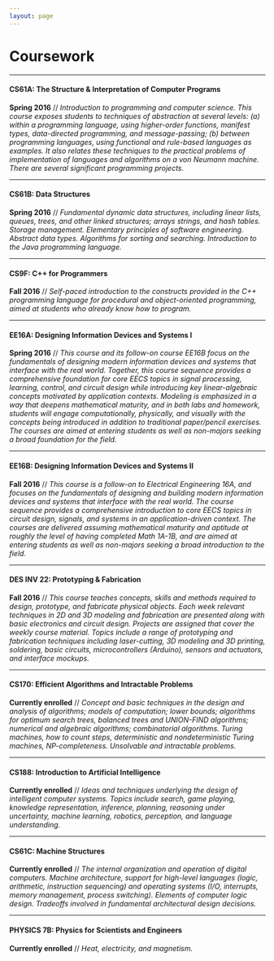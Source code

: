 ```yaml
---
layout: page
---
```


# Coursework


---

#### **CS61A**: The Structure & Interpretation of Computer Programs

**Spring 2016** // *Introduction to programming and computer science. This course exposes students to techniques of abstraction at several levels: (a) within a programming language, using higher-order functions, manifest types, data-directed programming, and message-passing; (b) between programming languages, using functional and rule-based languages as examples. It also relates these techniques to the practical problems of implementation of languages and algorithms on a von Neumann machine. There are several significant programming projects.*

---

#### **CS61B**: Data Structures

**Spring 2016** // *Fundamental dynamic data structures, including linear lists, queues, trees, and other linked structures; arrays strings, and hash tables. Storage management. Elementary principles of software engineering. Abstract data types. Algorithms for sorting and searching. Introduction to the Java programming language.*

---

#### **CS9F**: C++ for Programmers

**Fall 2016** // *Self-paced introduction to the constructs provided in the C++ programming language for procedural and object-oriented programming, aimed at students who already know how to program.*

---

#### **EE16A**: Designing Information Devices and Systems I

**Spring 2016** // *This course and its follow-on course EE16B focus on the fundamentals of designing modern information devices and systems that interface with the real world. Together, this course sequence provides a comprehensive foundation for core EECS topics in signal processing, learning, control, and circuit design while introducing key linear-algebraic concepts motivated by application contexts. Modeling is emphasized in a way that deepens mathematical maturity, and in both labs and homework, students will engage computationally, physically, and visually with the concepts being introduced in addition to traditional paper/pencil exercises. The courses are aimed at entering students as well as non-majors seeking a broad foundation for the field.*

---

#### **EE16B**: Designing Information Devices and Systems II

**Fall 2016** // *This course is a follow-on to Electrical Engineering 16A, and focuses on the fundamentals of designing and building modern information devices and systems that interface with the real world. The course sequence provides a comprehensive introduction to core EECS topics in circuit design, signals, and systems in an application-driven context. The courses are delivered assuming mathematical maturity and aptitude at roughly the level of having completed Math 1A-1B, and are aimed at entering students as well as non-majors seeking a broad introduction to the field.*

---

#### **DES INV 22**: Prototyping & Fabrication

**Fall 2016** // *This course teaches concepts, skills and methods required to design, prototype, and fabricate physical objects. Each week relevant techniques in 2D and 3D modeling and fabrication are presented along with basic electronics and circuit design. Projects are assigned that cover the weekly course material. Topics include a range of prototyping and fabrication techniques including laser-cutting, 3D modeling and 3D printing, soldering, basic circuits, microcontrollers (Arduino), sensors and actuators, and interface mockups.*

---

#### **CS170**: Efficient Algorithms and Intractable Problems

**Currently enrolled** // *Concept and basic techniques in the design and analysis of algorithms; models of computation; lower bounds; algorithms for optimum search trees, balanced trees and UNION-FIND algorithms; numerical and algebraic algorithms; combinatorial algorithms. Turing machines, how to count steps, deterministic and nondeterministic Turing machines, NP-completeness. Unsolvable and intractable problems.*

---

#### **CS188**: Introduction to Artificial Intelligence

**Currently enrolled** // *Ideas and techniques underlying the design of intelligent computer systems. Topics include search, game playing, knowledge representation, inference, planning, reasoning under uncertainty, machine learning, robotics, perception, and language understanding.*

---

#### **CS61C**: Machine Structures

**Currently enrolled** // *The internal organization and operation of digital computers. Machine architecture, support for high-level languages (logic, arithmetic, instruction sequencing) and operating systems (I/O, interrupts, memory management, process switching). Elements of computer logic design. Tradeoffs involved in fundamental architectural design decisions.*

---

#### **PHYSICS 7B**: Physics for Scientists and Engineers

**Currently enrolled** // *Heat, electricity, and magnetism.*
